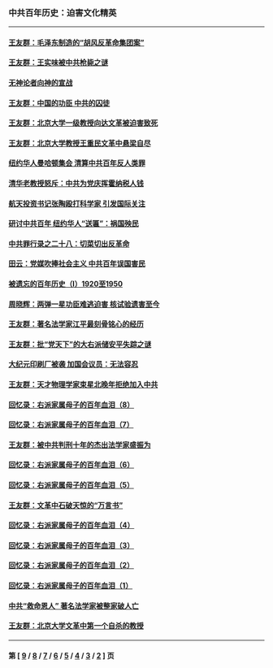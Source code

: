 ### 中共百年历史：迫害文化精英
---
#### [王友群：毛泽东制造的“胡风反革命集团案”](../../pages/nf1176111/n13324909.md?11020430) 
#### [王友群：王实味被中共枪毙之谜](../../pages/nf1176111/n13307502.md?11020430) 
#### [无神论者向神的宣战](../../pages/nf1176111/n13281535.md?11020430) 
#### [王友群：中国的功臣 中共的囚徒](../../pages/nf1176111/n13291790.md?11020430) 
#### [王友群：北京大学一级教授向达文革被迫害致死](../../pages/nf1176111/n13150966.md?11020430) 
#### [王友群：北京大学教授王重民文革中悬梁自尽](../../pages/nf1176111/n13084645.md?11020430) 
#### [纽约华人曼哈顿集会 清算中共百年反人类罪](../../pages/nf1176111/n13084157.md?11020430) 
#### [清华老教授怒斥：中共为党庆挥霍纳税人钱](../../pages/nf1176111/n13071430.md?11020430) 
#### [航天投资书记张陶殴打科学家 引发国际关注](../../pages/nf1176111/n13069132.md?11020430) 
#### [研讨中共百年 纽约华人“送匾”：祸国殃民](../../pages/nf1176111/n13057367.md?11020430) 
#### [中共罪行录之二十八：切菜切出反革命](../../pages/nf1176111/n13030600.md?11020430) 
#### [田云：党媒吹捧社会主义 中共百年误国害民](../../pages/nf1176111/n13006682.md?11020430) 
#### [被遗忘的百年历史（I）1920至1950](../../pages/nf1176111/n12986411.md?11020430) 
#### [周晓辉：两弹一星功臣难逃迫害 核试验遗害至今](../../pages/nf1176111/n12974997.md?11020430) 
#### [王友群：著名法学家江平最刻骨铭心的经历](../../pages/nf1176111/n12970787.md?11020430) 
#### [王友群：批“党天下”的大右派储安平失踪之谜](../../pages/nf1176111/n12954229.md?11020430) 
#### [大纪元印刷厂被袭 加国会议员：无法容忍](../../pages/nf1176111/n12883028.md?11020430) 
#### [王友群：天才物理学家束星北晚年拒绝加入中共](../../pages/nf1176111/n12792913.md?11020430) 
#### [回忆录：右派家属母子的百年血泪（8）](../../pages/nf1176111/n12706196.md?11020430) 
#### [回忆录：右派家属母子的百年血泪（7）](../../pages/nf1176111/n12706191.md?11020430) 
#### [王友群：被中共判刑十年的杰出法学家盛振为](../../pages/nf1176111/n12706141.md?11020430) 
#### [回忆录：右派家属母子的百年血泪（6）](../../pages/nf1176111/n12698863.md?11020430) 
#### [回忆录：右派家属母子的百年血泪（5）](../../pages/nf1176111/n12692515.md?11020430) 
#### [王友群：文革中石破天惊的“万言书”](../../pages/nf1176111/n12690994.md?11020430) 
#### [回忆录：右派家属母子的百年血泪（4）](../../pages/nf1176111/n12686410.md?11020430) 
#### [回忆录：右派家属母子的百年血泪（3）](../../pages/nf1176111/n12683820.md?11020430) 
#### [回忆录：右派家属母子的百年血泪（2）](../../pages/nf1176111/n12679738.md?11020430) 
#### [回忆录：右派家属母子的百年血泪（1）](../../pages/nf1176111/n12678112.md?11020430) 
#### [中共“救命恩人” 著名法学家被整家破人亡](../../pages/nf1176111/n12658168.md?11020430) 
#### [王友群：北京大学文革中第一个自杀的教授](../../pages/nf1176111/n12632697.md?11020430) 

---
#### 第 [ [9](./9.md?11020430) / [8](./8.md?11020430) / [7](./7.md?11020430) / [6](./6.md?11020430) / [5](./5.md?11020430) / [4](./4.md?11020430) / [3](./3.md?11020430) / [2](./2.md?11020430) ] 页
